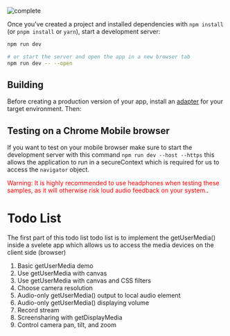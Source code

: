 
![complete](https://user-images.githubusercontent.com/72974932/147395289-51e06ab4-b157-439d-98f9-90d4698fe35f.png)


Once you've created a project and installed dependencies with `npm install` (or `pnpm install` or `yarn`), start a development server:

```bash
npm run dev

# or start the server and open the app in a new browser tab
npm run dev -- --open
```

## Building

Before creating a production version of your app, install an [adapter](https://kit.svelte.dev/docs#adapters) for your target environment. Then:



## Testing on a Chrome Mobile browser
If you want to test on your mobile browser make sure to start the development server with this command `npm run dev --host --https` this allows the application to run in a secureContext which is required for us to access the `navigator` object.


<span style="color:red">Warning: It is highly recommended to use headphones when testing these samples, as it will otherwise risk loud audio feedback on your system.</span>.

Todo List
=========

The first part of this todo list todo list is to implement the getUserMedia() inside a svelete app which allows us to access the media devices on the client side (browser)

1. Basic getUserMedia demo
2. Use getUserMedia with canvas
3. Use getUserMedia with canvas and CSS filters
4. Choose camera resolution
5. Audio-only getUserMedia() output to local audio element
6. Audio-only getUserMedia() displaying volume
7. Record stream
8. Screensharing with getDisplayMedia
9. Control camera pan, tilt, and zoom
